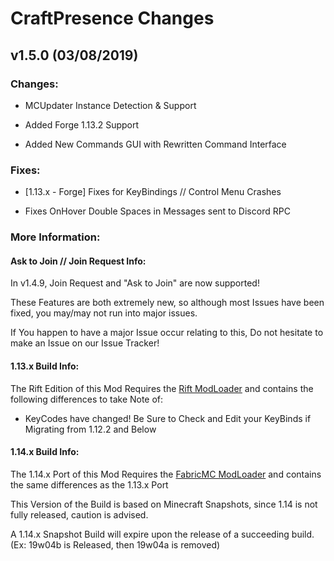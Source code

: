 # CraftPresence Changes

## v1.5.0 (03/08/2019)

### Changes:

* MCUpdater Instance Detection & Support

* Added Forge 1.13.2 Support

* Added New Commands GUI with Rewritten Command Interface

### Fixes:

* [1.13.x - Forge] Fixes for KeyBindings // Control Menu Crashes

* Fixes OnHover Double Spaces in Messages sent to Discord RPC

### More Information:

#### Ask to Join // Join Request Info:

In v1.4.9, Join Request and "Ask to Join" are now supported!

These Features are both extremely new, so although most Issues have been fixed, you may/may not run into major issues.

If You happen to have a major Issue occur relating to this, Do not hesitate to make an Issue on our Issue Tracker!

#### 1.13.x Build Info:

The Rift Edition of this Mod Requires the [Rift ModLoader](https://minecraft.curseforge.com/projects/rift) and contains the following differences to take Note of:

* KeyCodes have changed! Be Sure to Check and Edit your KeyBinds if Migrating from 1.12.2 and Below

#### 1.14.x Build Info:

The 1.14.x Port of this Mod Requires the [FabricMC ModLoader](https://minecraft.curseforge.com/projects/fabric) and contains the same differences as the 1.13.x Port

This Version of the Build is based on Minecraft Snapshots, since 1.14 is not fully released, caution is advised.

A 1.14.x Snapshot Build will expire upon the release of a succeeding build. (Ex: 19w04b is Released, then 19w04a is removed)
